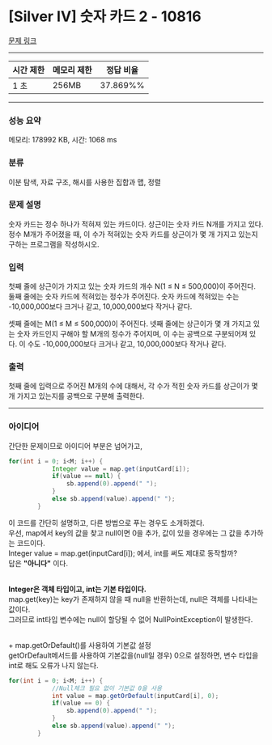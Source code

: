 # [Silver IV] 숫자 카드 2 - 10816 

[문제 링크](https://www.acmicpc.net/problem/10816) 

---

| 시간 제한 | 메모리 제한 | 정답 비율 
|----|:----|:----:|
| 1 초 | 256MB | 37.869%%

---

### 성능 요약

메모리: 178992 KB, 시간: 1068 ms

### 분류

이분 탐색, 자료 구조, 해시를 사용한 집합과 맵, 정렬

### 문제 설명

<p>숫자 카드는 정수 하나가 적혀져 있는 카드이다. 상근이는 숫자 카드 N개를 가지고 있다. 정수 M개가 주어졌을 때, 이 수가 적혀있는 숫자 카드를 상근이가 몇 개 가지고 있는지 구하는 프로그램을 작성하시오.</p>

### 입력 

 <p>첫째 줄에 상근이가 가지고 있는 숫자 카드의 개수 N(1 ≤ N ≤ 500,000)이 주어진다. 둘째 줄에는 숫자 카드에 적혀있는 정수가 주어진다. 숫자 카드에 적혀있는 수는 -10,000,000보다 크거나 같고, 10,000,000보다 작거나 같다.</p>

<p>셋째 줄에는 M(1 ≤ M ≤ 500,000)이 주어진다. 넷째 줄에는 상근이가 몇 개 가지고 있는 숫자 카드인지 구해야 할 M개의 정수가 주어지며, 이 수는 공백으로 구분되어져 있다. 이 수도 -10,000,000보다 크거나 같고, 10,000,000보다 작거나 같다.</p>

### 출력 

 <p>첫째 줄에 입력으로 주어진 M개의 수에 대해서, 각 수가 적힌 숫자 카드를 상근이가 몇 개 가지고 있는지를 공백으로 구분해 출력한다.</p>

 ---

 ### 아이디어
 간단한 문제이므로 아이디어 부분은 넘어가고, 
```java
for(int i = 0; i<M; i++) {
            Integer value = map.get(inputCard[i]);
            if(value == null) {
                sb.append(0).append(" ");
            }
            else sb.append(value).append(" ");
        }
```
이 코드를 간단히 설명하고, 다른 방법으로 푸는 경우도 소개하겠다. <br>
우선, map에서 key의 값을 찾고 null이면 0을 추가, 값이 있을 경우에는 그 값을 추가하는 코드이다.<br>
Integer value = map.get(inputCard\[i]); 에서, int를 써도 제대로 동작할까?<br>
답은 **"아니다"** 이다.<br><br>

**Integer은 객체 타입이고, int는 기본 타입이다.** <br>
map.get(key)는 key가 존재하지 않을 때 null을 반환하는데, null은 객체를 나타내는 값이다. <br>
그러므로 int타입 변수에는 null이 할당될 수 없어 NullPointException이 발생한다.<br><br>

\+ map.getOrDefault()를 사용하여 기본값 설정<br>
getOrDefault메서드를 사용하여 기본값을(null일 경우) 0으로 설정하면, 변수 타입을 int로 해도 오류가 나지 않는다.
```java
for(int i = 0; i<M; i++) {
			//Null체크 필요 없이 기본값 0을 사용
            int value = map.getOrDefault(inputCard[i], 0);
            if(value == 0) {
                sb.append(0).append(" ");
            }
            else sb.append(value).append(" ");
        }
```


